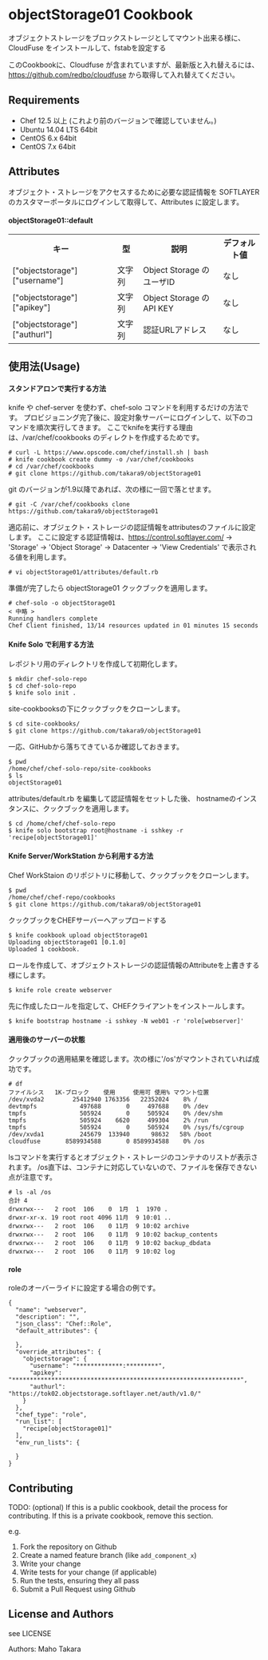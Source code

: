 objectStorage01 Cookbook
========================
オブジェクトストレージをブロックストレージとしてマウント出来る様に、
CloudFuse をインストールして、fstabを設定する

このCookbookに、Cloudfuse が含まれていますが、最新版と入れ替えるには、
https://github.com/redbo/cloudfuse から取得して入れ替えてください。

Requirements
------------

- Chef 12.5 以上 (これより前のバージョンで確認していません。)
- Ubuntu 14.04 LTS 64bit
- CentOS 6.x 64bit
- CentOS 7.x 64bit


Attributes
----------
オブジェクト・ストレージをアクセスするために必要な認証情報を
SOFTLAYERのカスタマーポータルにログインして取得して、Attributes に設定します。

#### objectStorage01::default
<table>
  <tr>
    <th>キー</th>
    <th>型</th>
    <th>説明</th>
    <th>デフォルト値</th>
  </tr>
  <tr>
    <td>["objectstorage"]["username"]</td>
    <td>文字列</td>
    <td>Object Storage のユーザID</td>
    <td>なし</td>
  </tr>
  <tr>
    <td>["objectstorage"]["apikey"]</td>
    <td>文字列</td>
    <td>Object Storage のAPI KEY</td>
    <td>なし</td>
  </tr>

  <tr>
    <td>["objectstorage"]["authurl"]</td>
    <td>文字列</td>
    <td>認証URLアドレス</td>
    <td>なし</td>
  </tr>
</table>


使用法(Usage)
-----
#### スタンドアロンで実行する方法

knife や chef-server を使わず、chef-solo コマンドを利用するだけの方法です。
プロビジョニング完了後に、設定対象サーバーにログインして、以下のコマンドを順次実行してきます。
ここでknifeを実行する理由は、/var/chef/cookbooks のディレクトを作成するためです。

```
# curl -L https://www.opscode.com/chef/install.sh | bash
# knife cookbook create dummy -o /var/chef/cookbooks
# cd /var/chef/cookbooks
# git clone https://github.com/takara9/objectStorage01
```
git のバージョンが1.9以降であれば、次の様に一回で落とせます。

```
# git -C /var/chef/cookbooks clone https://github.com/takara9/objectStorage01
```
適応前に、オブジェクト・ストレージの認証情報をattributesのファイルに設定します。
ここに設定する認証情報は、https://control.softlayer.com/ -> 'Storage' -> 'Object Storage' -> Datacenter -> 'View Credentials' で表示される値を利用します。

```
# vi objectStorage01/attributes/default.rb 
```
準備が完了したら objectStorage01 クックブックを適用します。

```
# chef-solo -o objectStorage01
< 中略 >
Running handlers complete
Chef Client finished, 13/14 resources updated in 01 minutes 15 seconds
```




#### Knife Solo で利用する方法 
レポジトリ用のディレクトリを作成して初期化します。

```
$ mkdir chef-solo-repo
$ cd chef-solo-repo
$ knife solo init .
```
site-cookbooksの下にクックブックをクローンします。

```
$ cd site-cookbooks/
$ git clone https://github.com/takara9/objectStorage01 
```
一応、GitHubから落ちてきているか確認しておきます。

```
$ pwd
/home/chef/chef-solo-repo/site-cookbooks
$ ls
objectStorage01
```
attributes/default.rb を編集して認証情報をセットした後、
hostnameのインスタンスに、クックブックを適用します。

```
$ cd /home/chef/chef-solo-repo
$ knife solo bootstrap root@hostname -i sshkey -r 'recipe[objectStorage01]'
```

#### Knife Server/WorkStation から利用する方法
Chef WorkStaion のリポジトリに移動して、クックブックをクローンします。

```
$ pwd
/home/chef/chef-repo/cookbooks
$ git clone https://github.com/takara9/objectStorage01
```
クックブックをCHEFサーバーへアップロードする

```
$ knife cookbook upload objectStorage01 
Uploading objectStorage01 [0.1.0]
Uploaded 1 cookbook.
```
ロールを作成して、オブジェクトストレージの認証情報のAttributeを上書きする様にします。

```
$ knife role create webserver
```
先に作成したロールを指定して、CHEFクライアントをインストールします。

```
$ knife bootstrap hostname -i sshkey -N web01 -r 'role[webserver]'
```



#### 適用後のサーバーの状態

クックブックの適用結果を確認します。次の様に'/os'がマウントされていれば成功です。

```
# df
ファイルシス   1K-ブロック    使用     使用可 使用% マウント位置
/dev/xvda2        25412940 1763356   22352024    8% /
devtmpfs            497688       0     497688    0% /dev
tmpfs               505924       0     505924    0% /dev/shm
tmpfs               505924    6620     499304    2% /run
tmpfs               505924       0     505924    0% /sys/fs/cgroup
/dev/xvda1          245679  133940      98632   58% /boot
cloudfuse       8589934588       0 8589934588    0% /os
```
lsコマンドを実行するとオブジェクト・ストレージのコンテナのリストが表示されます。
/os直下は、コンテナに対応していないので、ファイルを保存できない点が注意です。

```
# ls -al /os
合計 4
drwxrwx---   2 root  106    0  1月  1  1970 .
drwxr-xr-x. 19 root root 4096 11月  9 10:01 ..
drwxrwx---   2 root  106    0 11月  9 10:02 archive
drwxrwx---   2 root  106    0 11月  9 10:02 backup_contents
drwxrwx---   2 root  106    0 11月  9 10:02 backup_dbdata
drwxrwx---   2 root  106    0 11月  9 10:02 log
```


#### role
roleのオーバーライドに設定する場合の例です。

```
{
  "name": "webserver",
  "description": "",
  "json_class": "Chef::Role",
  "default_attributes": {

  },
  "override_attributes": {
    "objectstorage": {
      "username": "*************:*********",
      "apikey": "****************************************************************",
      "authurl": "https://tok02.objectstorage.softlayer.net/auth/v1.0/"
    }
  },
  "chef_type": "role",
  "run_list": [
    "recipe[objectStorage01]"
  ],
  "env_run_lists": {

  }
}
```


Contributing
------------
TODO: (optional) If this is a public cookbook, detail the process for contributing. If this is a private cookbook, remove this section.

e.g.
1. Fork the repository on Github
2. Create a named feature branch (like `add_component_x`)
3. Write your change
4. Write tests for your change (if applicable)
5. Run the tests, ensuring they all pass
6. Submit a Pull Request using Github


License and Authors
-------------------

see LICENSE

Authors: Maho Takara

